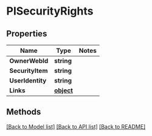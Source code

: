 # PISecurityRights

## Properties
Name | Type | Notes
------------ | ------------- | -------------
**OwnerWebId** | **string**
**SecurityItem** | **string**
**UserIdentity** | **string**
**Links** | **[**object**](../Model/Object.md)**

## Methods
[[Back to Model list]](../../README.md#documentation-for-models) [[Back to API list]](../../README.md#documentation-for-api-endpoints) [[Back to README]](../../README.md)
